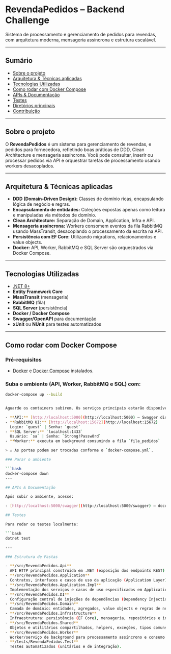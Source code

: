 # RevendaPedidos – Backend Challenge

Sistema de processamento e gerenciamento de pedidos para revendas, com arquitetura moderna, mensageria assíncrona e estrutura escalável.

---

## Sumário

- [Sobre o projeto](#sobre-o-projeto)
- [Arquitetura & Técnicas aplicadas](#arquitetura--técnicas-aplicadas)
- [Tecnologias Utilizadas](#tecnologias-utilizadas)
- [Como rodar com Docker Compose](#como-rodar-com-docker-compose)
- [APIs & Documentação](#apis--documentação)
- [Testes](#testes)
- [Diretórios principais](#diretórios-principais)
- [Contribuição](#contribuição)

---

## Sobre o projeto

O **RevendaPedidos** é um sistema para gerenciamento de revendas, e pedidos para fornecedora, refletindo boas práticas de DDD, Clean Architecture e mensageria assíncrona. Você pode consultar, inserir ou processar pedidos via API e orquestrar tarefas de processamento usando workers desacoplados.

---

## Arquitetura & Técnicas aplicadas

- **DDD (Domain-Driven Design):** Classes de domínio ricas, encapsulando lógica de negócio e regras.
- **Encapsulamento de entidades:** Coleções expostas apenas como leitura e manipuladas via métodos de domínio.
- **Clean Architecture:** Separação de Domain, Application, Infra e API.
- **Mensageria assíncrona:** Workers consomem eventos da fila RabbitMQ usando MassTransit, desacoplando o processamento da escrita na API.
- **Persistência com EF Core:** Utilizando migrations, relacionamentos e value objects.
- **Docker:** API, Worker, RabbitMQ e SQL Server são orquestrados via Docker Compose.

---

## Tecnologias Utilizadas

- [.NET 8+](https://dotnet.microsoft.com/)
- **Entity Framework Core**
- **MassTransit** (mensageria)
- **RabbitMQ** (fila)
- **SQL Server** (persistência)
- **Docker / Docker Compose**
- **Swagger/OpenAPI** para documentação
- **xUnit** ou **NUnit** para testes automatizados

---

## Como rodar com Docker Compose

### Pré-requisitos

- [Docker](https://www.docker.com/get-started) e [Docker Compose](https://docs.docker.com/compose/install/) instalados.

### Suba o ambiente (API, Worker, RabbitMQ e SQL) com:

```bash
docker-compose up --build


Aguarde os containers subirem. Os serviços principais estarão disponíveis:

- **API:** [http://localhost:5000](http://localhost:5000) – Swagger disponível em `/swagger`
- **RabbitMQ UI:** [http://localhost:15672](http://localhost:15672)  
  Login: `guest` | Senha: `guest`
- **SQL Server:** `localhost:1433`  
  Usuário: `sa` | Senha: `Strong!Passw0rd`
- **Worker:** executa em background consumindo a fila `fila_pedidos`

> ⚠️ As portas podem ser trocadas conforme o `docker-compose.yml`.

### Parar o ambiente

```bash
docker-compose down
---

## APIs & Documentação

Após subir o ambiente, acesse:

- [http://localhost:5000/swagger](http://localhost:5000/swagger) – documentação e testes das rotas HTTP

## Testes

Para rodar os testes localmente:

```bash
dotnet test

---

### Estrutura de Pastas

- **/src/RevendaPedidos.Api**  
  API HTTP principal construída em .NET (exposição dos endpoints REST).
- **/src/RevendaPedidos.Application**  
  Contratos, interfaces e casos de uso da aplicação (Application Layer).
- **/src/RevendaPedidos.Application.Impl**  
  Implementação dos serviços e casos de uso especificados em Application.
- **/src/RevendaPedidos.DI**  
  Configuração central de injeções de dependências (Dependency Injection).
- **/src/RevendaPedidos.Domain**  
  Camada de domínio: entidades, agregados, value objects e regras de negócio (DDD).
- **/src/RevendaPedidos.Infrastructure**  
  Infraestrutura: persistência (EF Core), mensageria, repositórios e integrações.
- **/src/RevendaPedidos.Shared**  
  Objetos e utilitários compartilhados, helpers, exceções, tipos comuns.
- **/src/RevendaPedidos.Worker**  
  Worker/serviço de background para processamento assíncrono e consumo de filas RabbitMQ.
- **/tests/RevendaPedidos.Test**  
  Testes automatizados (unitários e de integração).



